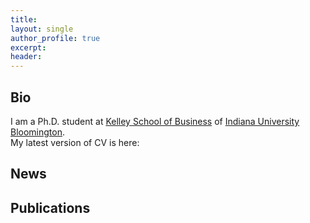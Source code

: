 ```yaml
---
title:
layout: single
author_profile: true
excerpt: 
header:
---
```

## Bio
I am a Ph.D. student at [Kelley School of Business](https://kelley.iu.edu/index.html) of [Indiana University Bloomington](https://bloomington.iu.edu/index.html).
<br>
My latest version of CV is here:

## News

## Publications
